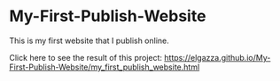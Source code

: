 # My-First-Publish-Website
This is my first website that I publish online.

Click here to see the result of this project:
https://elgazza.github.io/My-First-Publish-Website/my_first_publish_website.html
